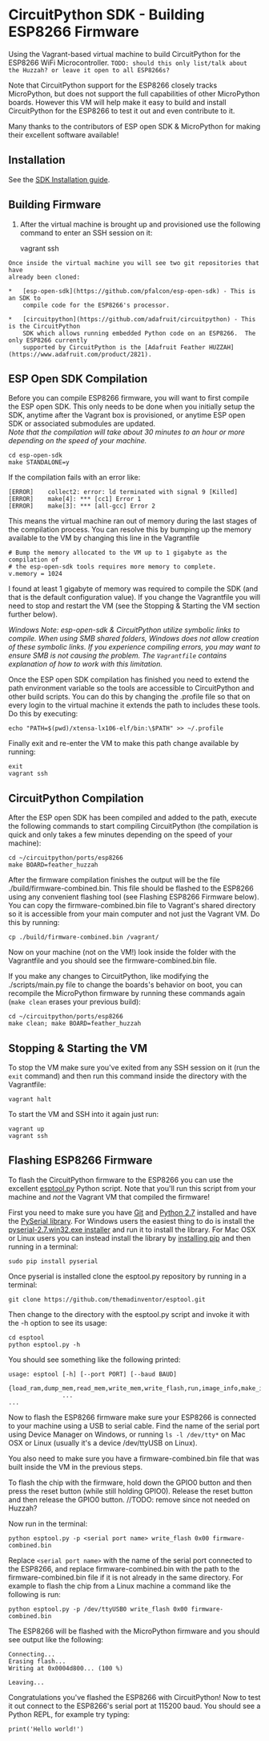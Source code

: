 # CircuitPython SDK - Building ESP8266 Firmware
Using the Vagrant-based virtual machine to build CircuitPython for the ESP8266 WiFi
Microcontroller. `TODO: should this only list/talk about the Huzzah? or leave it open to all ESP8266s?`

Note that CircuitPython support for the ESP8266 closely tracks MicroPython, but
does not support the full capabilities of other MicroPython boards.  However 
this VM will help make it easy to build and install CircuitPython for the
ESP8266 to test it out and even contribute to it.

Many thanks to the contributors of ESP open SDK & MicroPython for making
their excellent software available!

## Installation

See the [SDK Installation guide](https://github.com/sommersoft/esp8266-micropython-vagrant/blob/combined/README.md).

## Building Firmware

1. After the virtual machine is brought up and provisioned use the following
command to enter an SSH session on it:

    vagrant ssh

``` TODO: do we really need to explain that there are two git repos?
Once inside the virtual machine you will see two git repositories that have
already been cloned:

*   [esp-open-sdk](https://github.com/pfalcon/esp-open-sdk) - This is an SDK to
    compile code for the ESP8266's processor.
    
*   [circuitpython](https://github.com/adafruit/circuitpython) - This is the CircuitPython
    SDK which allows running embedded Python code on an ESP8266.  The only ESP8266 currently
    supported by CircuitPython is the [Adafruit Feather HUZZAH](https://www.adafruit.com/product/2821).
```
## ESP Open SDK Compilation

Before you can compile ESP8266 firmware, you will want to first compile the ESP
open SDK. This only needs to be done when you initially setup the SDK, anytime
after the Vagrant box is provisioned, or anytime ESP open SDK or associated
submodules are updated.  
_Note that the compilation will take about 30 minutes to
an hour or more depending on the speed of your machine._

    cd esp-open-sdk
    make STANDALONE=y

If the compilation fails with an error like:

    [ERROR]    collect2: error: ld terminated with signal 9 [Killed]
    [ERROR]    make[4]: *** [cc1] Error 1
    [ERROR]    make[3]: *** [all-gcc] Error 2

This means the virtual machine ran out of memory during the last stages of the
compilation process.  You can resolve this by bumping up the memory available to
the VM by changing this line in the Vagrantfile

    # Bump the memory allocated to the VM up to 1 gigabyte as the compilation of
    # the esp-open-sdk tools requires more memory to complete.
    v.memory = 1024

I found at least 1 gigabyte of memory was required to compile the SDK (and that
is the default configuration value).  If you change the Vagrantfile you will
need to stop and restart the VM (see the Stopping & Starting the VM section
further below).

_Windows Note: esp-open-sdk & CircuitPython utilize symbolic links to compile.
When using SMB shared folders, Windows does not allow creation of these symbolic
links. If you experience compiling errors, you may want to ensure SMB is not 
causing the problem. The `Vagrantfile` contains explanation of how to work with
this limitation._

Once the ESP open SDK compilation has finished you need to extend the path
environment variable so the tools are accessible to CircuitPython and other build
scripts.  You can do this by changing the .profile file so that on every login
to the virtual machine it extends the path to includes these tools.  Do this by
executing:

    echo "PATH=$(pwd)/xtensa-lx106-elf/bin:\$PATH" >> ~/.profile

Finally exit and re-enter the VM to make this path change available by running:

    exit
    vagrant ssh

## CircuitPython Compilation

After the ESP open SDK has been compiled and added to the path, execute the
following commands to start compiling CircuitPython (the compilation is quick and
only takes a few minutes depending on the speed of your machine):

    cd ~/circuitpython/ports/esp8266
    make BOARD=feather_huzzah

After the firmware compilation finishes the output will be the file ./build/firmware-combined.bin.
This file should be flashed to the ESP8266 using any convenient flashing tool
(see Flashing ESP8266 Firmware below).  You can copy the firmware-combined.bin file
to Vagrant's shared directory so it is accessible from your main computer and
not just the Vagrant VM.  Do this by running:

    cp ./build/firmware-combined.bin /vagrant/

Now on your machine (not on the VM!) look inside the folder with the
Vagrantfile and you should see the firmware-combined.bin file.

If you make any changes to CircuitPython, like modifying the ./scripts/main.py
file to change the boards's behavior on boot, you can recompile the MicroPython
firmware by running these commands again (`make clean` erases your previous build):

    cd ~/circuitpython/ports/esp8266
    make clean; make BOARD=feather_huzzah

## Stopping & Starting the VM

To stop the VM make sure you've exited from any SSH session on it (run the `exit` 
command) and then run this command inside the directory with the Vagrantfile:

    vagrant halt

To start the VM and SSH into it again just run:

    vagrant up
    vagrant ssh

## Flashing ESP8266 Firmware

To flash the CircuitPython firmware to the ESP8266 you can use the excellent
[esptool.py](https://github.com/themadinventor/esptool) Python script.  Note that
you'll run this script from your machine and _not_ the Vagrant VM that compiled
the firmware!

First you need to make sure you have [Git](http://git-scm.com/downloads) 
and [Python 2.7](https://www.python.org/downloads/) installed and have the 
[PySerial library](http://pyserial.sourceforge.net/).  For Windows users 
the easiest thing to do is install the [pyserial-2.7.win32.exe installer](https://pypi.python.org/pypi/pyserial) 
and run it to install the library.  For Mac OSX or Linux users you can 
instead install the library by [installing pip](https://pip.pypa.io/en/latest/installing.html) 
and then running in a terminal:

    sudo pip install pyserial

Once pyserial is installed clone the esptool.py repository by running in
a terminal:

    git clone https://github.com/themadinventor/esptool.git

Then change to the directory with the esptool.py script and invoke it with the -h
option to see its usage:

    cd esptool
    python esptool.py -h

You should see something like the following printed:

    usage: esptool [-h] [--port PORT] [--baud BAUD]
               {load_ram,dump_mem,read_mem,write_mem,write_flash,run,image_info,make_image,elf2image,read_mac,flash_id,read_flash,erase_flash}
                   ...
    ...

Now to flash the ESP8266 firmware make sure your ESP8266 is connected to your
machine using a USB to serial cable.  Find the name of the serial port using
Device Manager on Windows, or running `ls -l /dev/tty*` on Mac OSX or Linux
(usually it's a device /dev/ttyUSB on Linux).

You also need to make sure you have a firmware-combined.bin file that was
built inside the VM in the previous steps.

To flash the chip with the firmware, hold down the GPIO0 button and then press
the reset button (while still holding GPIO0).  Release the reset button and then
release the GPIO0 button.  //TODO: remove since not needed on Huzzah?

Now run in the terminal:

    python esptool.py -p <serial port name> write_flash 0x00 firmware-combined.bin

Replace `<serial port name>` with the name of the serial port connected to the
ESP8266, and replace firmware-combined.bin with the path to the firmware-combined.bin
file if it is not already in the same directory.  For example to flash the chip
from a Linux machine a command like the following is run:

    python esptool.py -p /dev/ttyUSB0 write_flash 0x00 firmware-combined.bin

The ESP8266 will be flashed with the MicroPython firmware and you should see output
like the following:

    Connecting...
    Erasing flash...
    Writing at 0x0004d800... (100 %)
    
    Leaving...

Congratulations you've flashed the ESP8266 with CircuitPython!  Now to test it out
connect to the ESP8266's serial port at 115200 baud.  You should see a Python REPL,
for example try typing:

    print('Hello world!')
